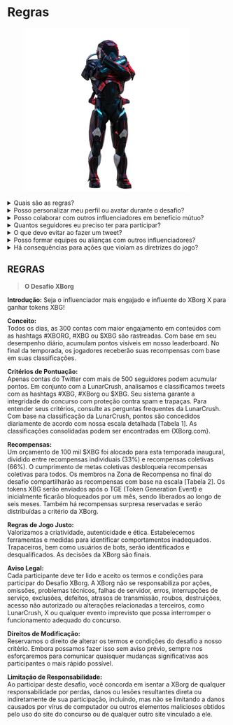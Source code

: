 # Regras

<figure><img src="../../.gitbook/assets/Prometheus.png" alt="" width="375"><figcaption></figcaption></figure>

<details>

<summary>Quais são as regras?</summary>

Por favor, [role a página para baixo](rules-test.md#rules). Por favor, observe que elas são complementadas pelos Termos e Condições aos quais todos os participantes concordam.

</details>

<details>

<summary>Posso personalizar meu perfil ou avatar durante o desafio?</summary>

Personalizar seu perfil ou avatar no XBorg.gg ou no Twitter durante o jogo não afeta os dados coletados via LunarCrush. Os dados estão vinculados ao seu nome de usuário do Twitter e não à sua imagem de perfil.

</details>

<details>

<summary>Posso colaborar com outros influenciadores em benefício mútuo?</summary>

Com certeza, colaborar com outros influenciadores pode aumentar significativamente o engajamento dos seus tweets e ampliar a visibilidade do nosso projeto. Desde que essas colaborações sigam as diretrizes, elas são incentivadas.

</details>

<details>

<summary>Quantos seguidores eu preciso ter para participar?</summary>

O desafio está aberto a todos, mas seus pontos só serão contabilizados se você tiver no mínimo 500 seguidores no Twitter.

</details>

<details>

<summary>O que devo evitar ao fazer um tweet?</summary>

Vários fatores são levados em consideração para identificar spam: palavras repetidas, hashtags irrelevantes e termos proibidos como "Giveaways", "Airdrops" e "Sweepstakes". Para mais informações, visite: [https://lunarcrush.com/faq/how-does-lunarcrush-recognize-spam](https://lunarcrush.com/faq/how-does-lunarcrush-recognize-spam)

</details>

<details>

<summary>Posso formar equipes ou alianças com outros influenciadores?</summary>

Com certeza, colaborar com outros influenciadores pode aumentar significativamente o engajamento dos seus tweets e ampliar a visibilidade do nosso projeto. Desde que essas colaborações sigam as diretrizes, elas são incentivadas.

</details>

<details>

<summary>Há consequências para ações que violam as diretrizes do jogo?</summary>

A LunarCrush possui sistemas automatizados para detectar diferentes tipos de conduta inadequada. Ao ser detectado, a LunarCrush não reconhecerá mais você como um influenciador, resultando na interrupção da acumulação de pontos. Se necessário, você também poderá ser desqualificado do concurso, perdendo assim a elegibilidade para reivindicar recompensas.

</details>



## **REGRAS**

> **O Desafio XBorg**

**Introdução:** Seja o influenciador mais engajado e influente do XBorg X para ganhar tokens XBG!&#x20;

**Conceito:** \
Todos os dias, as 300 contas com maior engajamento em conteúdos com as hashtags #XBORG, #XBG ou $XBG são rastreadas. Com base em seu desempenho diário, acumulam pontos visíveis em nosso leaderboard. No final da temporada, os jogadores receberão suas recompensas com base em suas classificações.&#x20;

**Critérios de Pontuação:** \
Apenas contas do Twitter com mais de 500 seguidores podem acumular pontos. Em conjunto com a LunarCrush, analisamos e classificamos tweets com as hashtags #XBG, #XBorg ou $XBG. Seu sistema garante a integridade do concurso com proteção contra spam e trapaças. Para entender seus critérios, consulte as perguntas frequentes da LunarCrush. Com base na classificação da LunarCrush, pontos são concedidos diariamente de acordo com nossa escala detalhada \[Tabela 1]. As classificações consolidadas podem ser encontradas em {XBorg.com}.&#x20;

**Recompensas:** \
Um orçamento de 100 mil $XBG foi alocado para esta temporada inaugural, dividido entre recompensas individuais (33%) e recompensas coletivas (66%). O cumprimento de metas coletivas desbloqueia recompensas coletivas para todos. Os membros na Zona de Recompensa no final do desafio compartilharão as recompensas com base na escala \[Tabela 2]. Os tokens XBG serão enviados após o TGE (Token Generation Event) e inicialmente ficarão bloqueados por um mês, sendo liberados ao longo de seis meses. Também há recompensas surpresa reservadas e serão distribuídas a critério da XBorg.&#x20;

**Regras de Jogo Justo:** \
Valorizamos a criatividade, autenticidade e ética. Estabelecemos ferramentas e medidas para identificar comportamentos inadequados. Trapaceiros, bem como usuários de bots, serão identificados e desqualificados. As decisões da XBorg são finais.&#x20;

**Aviso Legal:** \
Cada participante deve ter lido e aceito os termos e condições para participar do Desafio XBorg. A XBorg não se responsabiliza por ações, omissões, problemas técnicos, falhas de servidor, erros, interrupções de serviço, exclusões, defeitos, atrasos de transmissão, roubos, destruições, acesso não autorizado ou alterações relacionadas a terceiros, como LunarCrush, X ou qualquer evento imprevisto que possa interromper o funcionamento adequado do concurso.&#x20;

**Direitos de Modificação:** \
Reservamos o direito de alterar os termos e condições do desafio a nosso critério. Embora possamos fazer isso sem aviso prévio, sempre nos esforçaremos para comunicar quaisquer mudanças significativas aos participantes o mais rápido possível.&#x20;

**Limitação de Responsabilidade:** \
Ao participar deste desafio, você concorda em isentar a XBorg de qualquer responsabilidade por perdas, danos ou lesões resultantes direta ou indiretamente de sua participação, incluindo, mas não se limitando a danos causados por vírus de computador ou outros elementos maliciosos obtidos pelo uso do site do concurso ou de qualquer outro site vinculado a ele.